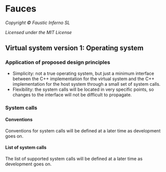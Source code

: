 # Fauces

*Copyright © Faustic Inferno SL*

*Licensed under the MIT License*

## Virtual system version 1: Operating system

### Application of proposed design principles

* Simplicity: not a true operating system, but just a minimum interface between the C++ implementation for the virtual system and the C++ implementation for the host system through a small set of system calls.
* Flexibility: the system calls will be located in very specific points, so changes to the interface will not be difficult to propagate.

### System calls

#### Conventions

Conventions for system calls will be defined at a later time as development goes on.

#### List of system calls

The list of supported system calls will be defined at a later time as development goes on.
